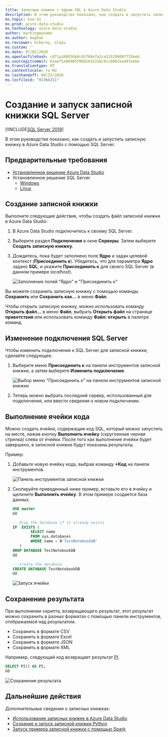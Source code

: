 ```yaml
---
title: Записные книжки с ядром SQL в Azure Data Studio
description: В этом руководстве показано, как создать и запустить записную книжку SQL Server.
ms.topic: how-to
ms.prod: azure-data-studio
ms.technology: azure-data-studio
author: markingmyname
ms.author: maghan
ms.reviewer: mikeray, alayu
ms.custom: ''
ms.date: 07/01/2020
ms.openlocfilehash: cd71a160036bdcb5768e7a2ca51529989f733eeb
ms.sourcegitcommit: 63aef5a96905f0b026322abc9ccb862ee497eebe
ms.translationtype: HT
ms.contentlocale: ru-RU
ms.lasthandoff: 09/25/2020
ms.locfileid: "91364211"
---
```

# <a name="create-and-run-a-sql-server-notebook"></a>Создание и запуск записной книжки SQL Server

[!INCLUDE[SQL Server 2019](../../includes/applies-to-version/sqlserver2019.md)]

В этом руководстве показано, как создать и запустить записную книжку в Azure Data Studio с помощью SQL Server.

## <a name="prerequisites"></a>Предварительные требования

- [Установленное решение Azure Data Studio](../download-azure-data-studio.md)
- Установленное решение SQL Server
  - [Windows](../../database-engine/install-windows/install-sql-server.md)
  - [Linux](../../linux/sql-server-linux-setup.md)

## <a name="create-a--notebook"></a>Создание записной книжки

Выполните следующие действия, чтобы создать файл записной книжки в Azure Data Studio:

1. В Azure Data Studio подключитесь к своему SQL Server.

2. Выберите раздел **Подключения** в окне **Серверы**. Затем выберите **Создать записную книжку**.

3. Дождитесь, пока будет заполнено поле **Ядро** и задан целевой контекст (**Присоединить к**). Убедитесь, что для параметра **Ядро** задано **SQL**, и укажите **Присоединить к** для своего SQL Server (в данном примере *localhost*).

   ![Заполнение полей "Ядро" и "Присоединить к"](media/notebooks-sql-kernel/set-kernel-and-attach-to.png)

Вы можете сохранить записную книжку с помощью команды **Сохранить** или **Сохранить как...** в меню **Файл**.

Чтобы открыть записную книжку, можно использовать команду **Открыть файл...** в меню **Файл**, выбрать **Открыть файл** на странице **приветствия** или использовать команду **Файл: открыть** в палитре команд.

## <a name="change-the-sql-connection"></a>Изменение подключения SQL Server

Чтобы изменить подключение к SQL Server для записной книжки, сделайте следующее.

1. Выберите меню **Присоединить к** на панели инструментов записной книжки, а затем выберите **Изменить подключение**.

   ![Выбор меню "Присоединить к" на панели инструментов записной книжки](./media/notebooks-sql-kernel/select-attach-to-1.png)

2. Теперь можно выбрать последний сервер, использованный для подключения, или ввести сведения о новом подключении.

## <a name="run-a-code-cell"></a>Выполнение ячейки кода

Можно создать ячейки, содержащие код SQL, который можно запустить на месте, нажав кнопку **Выполнить ячейку** (скругленная черная стрелка) слева от ячейки. После того как выполнение ячейки будет завершено, в записной книжке будут показаны результаты.

Пример:

1. Добавьте новую ячейку кода, выбрав команду **+Код** на панели инструментов.

   ![Панель инструментов записной книжки](media/notebooks-guidance/notebook-toolbar.png)

2. Скопируйте приведенный ниже пример, вставьте его в ячейку и щелкните **Выполнить ячейку**. В этом примере создается база данных.

   ```sql
   USE master
   GO

   -- Drop the database if it already exists
   IF  EXISTS (
           SELECT name
           FROM sys.databases
           WHERE name = N'TestNotebookDB'
      )
   DROP DATABASE TestNotebookDB
   GO

   -- Create the database
   CREATE DATABASE TestNotebookDB
   GO
   ```

   ![Запуск ячейки](media/notebooks-sql-kernel/run-notebook-cell.png)

## <a name="save-the-result"></a>Сохранение результата

При выполнении скрипта, возвращающего результат, этот результат можно сохранить в разных форматах с помощью панели инструментов, отображаемой над результатом.

- Сохранить в формате CSV
- Сохранить в формате Excel
- Сохранить в формате JSON
- Сохранить в формате XML

Например, следующий код возвращает результат [PI](../../t-sql/functions/pi-transact-sql.md).

```sql
SELECT PI() AS PI;
GO
```

![Сохранение результата](media/notebooks-sql-kernel/run-notebook-cell-2.png)

## <a name="next-steps"></a>Дальнейшие действия

Дополнительные сведения о записных книжках:

- [Использование записных книжек в Azure Data Studio](./notebooks-guidance.md)
- [Создание и запуск записной книжки Python](././notebooks-python-kernel.md)
- [Запуск примера записной книжки с помощью Spark](../../big-data-cluster/notebooks-tutorial-spark.md)